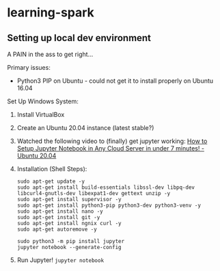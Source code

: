 # learning-spark

## Setting up local dev environment

A PAIN in the ass to get right...

Primary issues:
* Python3 PIP on Ubuntu - could not get it to install properly on Ubuntu 16.04 

Set Up Windows System:
1. Install VirtualBox
2. Create an Ubuntu 20.04 instance (latest stable?)
3. Watched the following video to (finally) get jupyter working: [How to Setup Jupyter Notebook in Any Cloud Server in under 7 minutes! - Ubuntu 20.04](https://www.youtube.com/watch?v=Dq1phGV-7fI&ab_channel=TheLinuxOS)
4. Installation (Shell Steps):
    ```shell
    sudo apt-get update -y
    sudo apt-get install build-essentials libssl-dev libpq-dev libcurl4-gnutls-dev libexpat1-dev gettext unzip -y
    sudo apt-get install supervisor -y
    sudo apt-get install python3-pip python3-dev python3-venv -y
    sudo apt-get install nano -y
    sudo apt-get install git -y
    sudo apt-get install ngnix curl -y
    sudo apt-get autoremove -y 
    
    sudo python3 -m pip install jupyter
    jupyter notebook --generate-config
    ```

5. Run Jupyter! `jupyter notebook`
